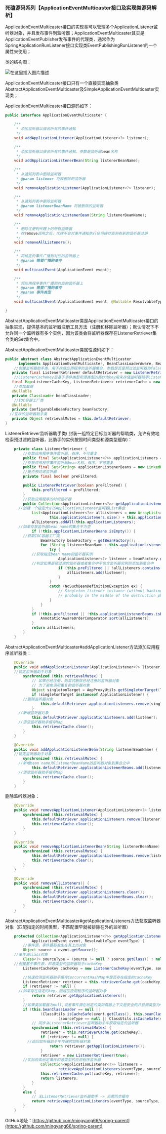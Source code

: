 ### 死磕源码系列【ApplicationEventMulticaster接口及实现类源码解析】

>
ApplicationEventMulticaster接口的实现类可以管理多个ApplicationListener监听器对象，并且发布事件到监听器；ApplicationEventMulticaster其实是ApplicationEventPublisher发布事件的代理类，通常作为SpringApplicationRunListener接口实现类EventPublishingRunListener的一个属性来使用；

类的结构图：

![在这里插入图片描述](https://img-blog.csdnimg.cn/2020100916102123.png?x-oss-process=image/watermark,type_ZmFuZ3poZW5naGVpdGk,shadow_10,text_aHR0cHM6Ly9ibG9nLmNzZG4ubmV0L3lhb21pbmd5YW5n,size_16,color_FFFFFF,t_70#pic_center)

ApplicationEventMulticaster接口只有一个直接实现抽象类AbstractApplicationEventMulticaster及SimpleApplicationEventMulticaster实现类；

ApplicationEventMulticaster接口源码如下：

```java
public interface ApplicationEventMulticaster {

	/**
	 * 添加监听器以接收所有的事件通知
	 */
	void addApplicationListener(ApplicationListener<?> listener);

	/**
	 * 添加监听器以接收所有的事件通知，参数是监听器bean名称
	 */
	void addApplicationListenerBean(String listenerBeanName);

	/**
	 * 从通知列表中删除监听器
	 * @param listener 将被删除的监听器
	 */
	void removeApplicationListener(ApplicationListener<?> listener);

	/**
	 * 从通知列表中删除监听器
	 * @param listenerBeanName 将被删除的监听器
	 */
	void removeApplicationListenerBean(String listenerBeanName);

	/**
	 * 删除注册到代理上的所有监听器
	 * 在remove调用之后，代理不会对事件通知执行任何操作直到有新的监听器注册
	 */
	void removeAllListeners();

	/**
	 * 将给定的事件广播到对应的监听器上
	 * @param 需要广播的事件
	 */
	void multicastEvent(ApplicationEvent event);

	/**
	 * 将应用程序事件广播到对应的监听器上
	 * @param 需要广播的事件
	 * @param 事件类型
	 */
	void multicastEvent(ApplicationEvent event, @Nullable ResolvableType eventType);

}
```

AbstractApplicationEventMulticaster类是ApplicationEventMulticaster接口的抽象实现，提供基本的监听器注册工具方法（注册和移除监听器）；默认情况下不允许同一个监听器有多个实例，因为该类会将监听器保存在ListenerRetriever集合类的Set集合中。

AbstractApplicationEventMulticaster类属性源码如下：

```java
public abstract class AbstractApplicationEventMulticaster
      implements ApplicationEventMulticaster, BeanClassLoaderAware, BeanFactoryAware {
	//创建监听器助手类，用于存放应用程序的监听器集合，参数是否是预过滤监听器为false
   private final ListenerRetriever defaultRetriever = new ListenerRetriever(false);
	//ListenerCacheKey是基于事件类型和源类型的类作为key用来存储监听器助手ListenerRetriever
   final Map<ListenerCacheKey, ListenerRetriever> retrieverCache = new ConcurrentHashMap<>(64);
	//类加载器
   @Nullable
   private ClassLoader beanClassLoader;
	//IOC容器工厂类
   @Nullable
   private ConfigurableBeanFactory beanFactory;
  //互斥的监听器助手类
   private Object retrievalMutex = this.defaultRetriever;
}
```

ListenerRetriever监听器助手类(
封装一组特定目标监听器的帮助类，允许有效地检索预过滤的监听器，此助手的实例按照时间类型和源类型缓存)：

```java
	private class ListenerRetriever {
		//存放应用程序事件监听器，有序、不可重复
		public final Set<ApplicationListener<?>> applicationListeners = new LinkedHashSet<>();
		//存放应用程序事件监听器bean名称，有序，不可重复
		public final Set<String> applicationListenerBeans = new LinkedHashSet<>();
		//是否预过滤监听器
		private final boolean preFiltered;

		public ListenerRetriever(boolean preFiltered) {
			this.preFiltered = preFiltered;
		}
		//获取应用程序的时间监听器
		public Collection<ApplicationListener<?>> getApplicationListeners() {
      //创建一个指定大小的ApplicationListener监听器List集合
			List<ApplicationListener<?>> allListeners = new ArrayList<>(
					this.applicationListeners.size() + this.applicationListenerBeans.size());
			allListeners.addAll(this.applicationListeners);
      //如果存放监听器bean name的集合不为空
			if (!this.applicationListenerBeans.isEmpty()) {
        //获取IOC容器工厂类
				BeanFactory beanFactory = getBeanFactory();
				for (String listenerBeanName : this.applicationListenerBeans) {
					try {
            //获取指定bean name的监听器实例
						ApplicationListener<?> listener = beanFactory.getBean(listenerBeanName, ApplicationListener.class);
            //判定如果是预过滤的监听器或者集合中不包含监听器实例则添加到集合中
						if (this.preFiltered || !allListeners.contains(listener)) {
							allListeners.add(listener);
						}
					}
					catch (NoSuchBeanDefinitionException ex) {
						// Singleton listener instance (without backing bean definition) disappeared -
						// probably in the middle of the destruction phase
					}
				}
			}
			if (!this.preFiltered || !this.applicationListenerBeans.isEmpty()) {
				AnnotationAwareOrderComparator.sort(allListeners);
			}
			return allListeners;
		}
	}
```

AbstractApplicationEventMulticaster#addApplicationListener方法添加应用程序监听器类：

```java
	@Override
	public void addApplicationListener(ApplicationListener<?> listener) {
    //锁定监听器助手对象
		synchronized (this.retrievalMutex) {
			// 如果已经注册，则显式删除已经注册的监听器对象
			// 为了避免调用重复的监听器对象
			Object singletonTarget = AopProxyUtils.getSingletonTarget(listener);
			if (singletonTarget instanceof ApplicationListener) {
        //删除监听器对象
				this.defaultRetriever.applicationListeners.remove(singletonTarget);
			}
      //新增监听器对象
			this.defaultRetriever.applicationListeners.add(listener);
      //清空监听器助手缓存Map
			this.retrieverCache.clear();
		}
	}

	@Override
	public void addApplicationListenerBean(String listenerBeanName) {
    //锁定监听器助手对象
		synchronized (this.retrievalMutex) {
      //新增bean name为listenerBeanName的监听器对象到集合之中
			this.defaultRetriever.applicationListenerBeans.add(listenerBeanName);
      //清空监听器助手缓存Map
			this.retrieverCache.clear();
		}
	}
```

删除监听器对象：

```java
	@Override
	public void removeApplicationListener(ApplicationListener<?> listener) {
		synchronized (this.retrievalMutex) {
			this.defaultRetriever.applicationListeners.remove(listener);
			this.retrieverCache.clear();
		}
	}

	@Override
	public void removeApplicationListenerBean(String listenerBeanName) {
		synchronized (this.retrievalMutex) {
			this.defaultRetriever.applicationListenerBeans.remove(listenerBeanName);
			this.retrieverCache.clear();
		}
	}

	@Override
	public void removeAllListeners() {
		synchronized (this.retrievalMutex) {
			this.defaultRetriever.applicationListeners.clear();
			this.defaultRetriever.applicationListenerBeans.clear();
			this.retrieverCache.clear();
		}
	}
```

AbstractApplicationEventMulticaster#getApplicationListeners方法获取监听器对象（匹配指定的时间类型，不匹配很早就被排除在外的监听器）

```java
	protected Collection<ApplicationListener<?>> getApplicationListeners(
			ApplicationEvent event, ResolvableType eventType) {
		//事件源，事件最初发生在其上的对象
		Object source = event.getSource();
    //事件源class对象
		Class<?> sourceType = (source != null ? source.getClass() : null);
    //创建基于事件源，和源类型的监听器助手cacheKey
		ListenerCacheKey cacheKey = new ListenerCacheKey(eventType, sourceType);

		//快速检测监听器助手缓存ConcurrentHashMap中是否存在指定的cacheKey
		ListenerRetriever retriever = this.retrieverCache.get(cacheKey);
		if (retriever != null) {
      //如果存在指定的key，则返回应用程序的监听器对象
			return retriever.getApplicationListeners();
		}
		//如果类加载器为null,或者事件源在给定的类加载器上下文是安全的并且源类型为null或者源类型在指定上下文是安全的
		if (this.beanClassLoader == null ||
				(ClassUtils.isCacheSafe(event.getClass(), this.beanClassLoader) &&
						(sourceType == null || ClassUtils.isCacheSafe(sourceType, this.beanClassLoader)))) {
			// 同步从ListenerRetriever监听器助手中获取指定的监听器
			synchronized (this.retrievalMutex) {
				retriever = this.retrieverCache.get(cacheKey);
				if (retriever != null) {
          //返回监听器助手中存储的监听器对象
					return retriever.getApplicationListeners();
				}
				retriever = new ListenerRetriever(true);
        //实际检索给定事件和源类型的应用程序监听器
				Collection<ApplicationListener<?>> listeners =
						retrieveApplicationListeners(eventType, sourceType, retriever);
				this.retrieverCache.put(cacheKey, retriever);
				return listeners;
			}
		}
		else {
			// 无ListenerRetriever监听器助手 -> 无需同步缓存
			return retrieveApplicationListeners(eventType, sourceType, null);
		}
	}

```

GitHub地址：[https://github.com/mingyang66/spring-parent](https://github.com/mingyang66/spring-parent)